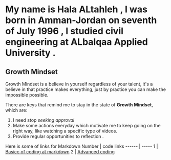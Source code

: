 # My name is Hala ALtahleh , I was born in Amman-Jordan on seventh of July 1996 , I studied civil engineering at ALbalqaa Applied University .



##  Growth Mindset

Growth Mindset is a believe in yourself regardless of your talent, it's a believe in that practice makes everything, just by practice you can make the impossible possible. 

There are keys that remind me to stay in the state of **Growth Mindset**, which are:
1. I need stop *seeking approval*
2. Make some actions everyday which motivate me to keep going on the right way, like watching a specific type of videos.
3. Provide regular opportunities to reflection . 

Here is some of links for Markdown
Number | code links
------ | -----
1 | [Basicc of coding at markdown](https://docs.github.com/en/github/writing-on-github/basic-writing-and-formatting-syntax)
2 | [Advanced coding](https://docs.github.com/en/github/writing-on-github/working-with-advanced-formatting)








